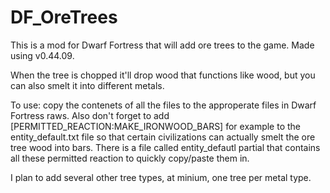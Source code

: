 # DF_OreTrees
This is a mod for Dwarf Fortress that will add ore trees to the game.  Made using v0.44.09.




When the tree is chopped it'll drop wood that functions like wood, but you can also smelt it into different metals.




To use: copy the contenets of all the files to the approperate files in Dwarf Fortress raws.
Also don't forget to add [PERMITTED_REACTION:MAKE_IRONWOOD_BARS] for example to the entity_default.txt file so that certain civilizations can actually smelt the ore tree wood into bars.  There is a file called entity_defautl partial that contains all these permitted reaction to quickly copy/paste them in.




I plan to add several other tree types, at minium, one tree per metal type.
